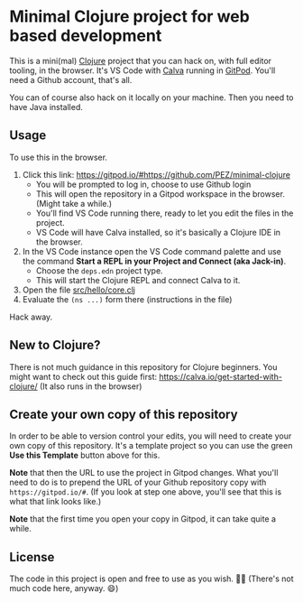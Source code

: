 # Minimal Clojure project for web based development

This is a mini(mal) [Clojure](https://clojure.org) project that you can hack on, with full editor tooling, in the browser. It's VS Code with [Calva](https:/calva.io) running in [GitPod](https://gitpod.io). You'll need a Github account, that's all.

You can of course also hack on it locally on your machine. Then you need to have Java installed.

## Usage

To use this in the browser.

1. Click this link: https://gitpod.io/#https://github.com/PEZ/minimal-clojure
   * You will be prompted to log in, choose to use Github login
   * This will open the repository in a Gitpod workspace in the browser. (Might take a while.)
   * You'll find VS Code running there, ready to let you edit the files in the project.
   * VS Code will have Calva installed, so it's basically a Clojure IDE in the browser.
1. In the VS Code instance open the VS Code command palette and use the command **Start a REPL in your Project and Connect (aka Jack-in)**.
   * Choose the `deps.edn` project type.
   * This will start the Clojure REPL and connect Calva to it.
1. Open the file [src/hello/core.clj](src/hello/core.clj)
1. Evaluate the `(ns ...)` form there (instructions in the file)

Hack away.

## New to Clojure?

There is not much guidance in this repository for Clojure beginners. You might want to check out this guide first: https://calva.io/get-started-with-clojure/ (It also runs in the browser)

## Create your own copy of this repository

In order to be able to version control your edits, you will need to create your own copy of this repository. It's a template project so you can use the green **Use this Template** button above for this.

**Note** that then the URL to use the project in Gitpod changes. What you'll need to do is to prepend the URL of your Github repository copy with `https://gitpod.io/#`. (If you look at step one above, you'll see that this is what that link looks like.)

**Note** that the first time you open your copy in Gitpod, it can take quite a while.

## License

The code in this project is open and free to use as you wish. 🗽🍺 (There's not much code here, anyway. 😄)

